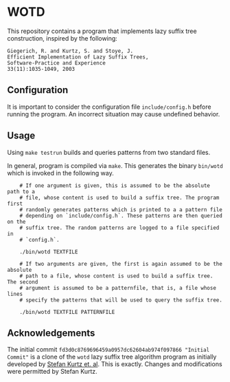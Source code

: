 # WOTD

This repository contains a program that implements lazy suffix tree
construction, inspired by the following:

```
Giegerich, R. and Kurtz, S. and Stoye, J.
Efficient Implementation of Lazy Suffix Trees,
Software-Practice and Experience
33(11):1035-1049, 2003
```

## Configuration

It is important to consider the configuration file `include/config.h`
before running the program. An incorrect situation may cause undefined
behavior.

## Usage

Using `make testrun` builds and queries patterns from two standard files.

In general, program is compiled via `make`. This generates the binary
`bin/wotd` which is invoked in the following way.

```
    # If one argument is given, this is assumed to be the absolute path to a
    # file, whose content is used to build a suffix tree. The program first
    # randomly generates patterns which is printed to a a pattern file
    # depending on `include/config.h`. These patterns are then queried on the
    # suffix tree. The random patterns are logged to a file specified in
    # `config.h`.

    ./bin/wotd TEXTFILE

    # If two arguments are given, the first is again assumed to be the absolute
    # path to a file, whose content is used to build a suffix tree. The second
    # argument is assumed to be a patternfile, that is, a file whose lines
    # specify the patterns that will be used to query the suffix tree.

    ./bin/wotd TEXTFILE PATTERNFILE
```

## Acknowledgements

The initial commit `fd3d0c8769696459a0957dc62604ab974f097866 "Initial Commit"`
is a clone of the `wotd` lazy suffix tree algorithm program as initially
developed by [Stefan Kurtz et. al](https://www.biologie.uni-hamburg.de/service/wissenschaftsservice/mitarbeiter/professoren-promotionsverfahren/skurtz.html).
This is exactly. Changes and modifications were permitted by Stefan Kurtz.
